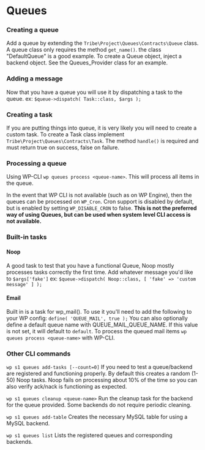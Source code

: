 # Queues

### Creating a queue
Add a queue by extending the `Tribe\Project\Queues\Contracts\Queue` class.
A queue class only requires the method `get_name()`. the class "DefaultQueue" is a good example. 
To create a Queue object, inject a backend object. See the Queues_Provider class for an example.

### Adding a message
Now that you have a queue you will use it by dispatching a task to the queue. 
ex:
`$queue->dispatch( Task::class, $args );` 

### Creating a task
If you are putting things into queue, it is very likely you will need to create a custom task.
To create a Task class implement `Tribe\Project\Queues\Contracts\Task`.
The method `handle()` is required and must return true on success, false on failure.

### Processing a queue
Using WP-CLI `wp queues process <queue-name>`. This will process all items in the queue.

In the event that WP CLI is not available (such as on WP Engine), then the queues can be processed on `WP_Cron`. 
Cron support is disabled by default, but is enabled by setting `WP_DISABLE_CRON` to false. **This is not the preferred way
of using Queues, but can be used when system level CLI access is not available.**

### Built-in tasks
#### Noop
A good task to test that you have a functional Queue, Noop mostly processes tasks correctly the first time.
Add whatever message you'd like to `$args['fake']`
ex: `$queue->dispatch( Noop::class, [ 'fake' => 'custom message' ] );`

#### Email
Built in is a task for wp_mail(). To use it you'll need to add the following to your WP config:
`define( 'QUEUE_MAIL', true );`
You can also optionally define a default queue name with QUEUE_MAIL_QUEUE_NAME. If this value is not set, it will default to `default`.
To process the queued mail items `wp queues process <queue-name>` with WP-CLI.

### Other CLI commands
`wp s1 queues add-tasks [--count=0]`
If you need to test a queue/backend are registered and functioning properly. By default this creates a random (1-50) Noop tasks.  Noop fails on processing about 10% of the time so you can also verify ack/nack is functioning as expected.

`wp s1 queues cleanup <queue-name>`
Run the cleanup task for the backend for the queue provided. Some backends do not require periodic cleaning.

`wp s1 queues add-table`
Creates the necessary MySQL table for using a MySQL backend.

`wp s1 queues list`
Lists the registered queues and corresponding backends.